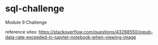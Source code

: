 # sql-challenge
Module 9 Challenge

reference sites: 
https://stackoverflow.com/questions/43288550/iopub-data-rate-exceeded-in-jupyter-notebook-when-viewing-image
